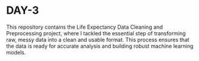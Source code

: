 # DAY-3
This repository contains the Life Expectancy Data Cleaning and Preprocessing project, where I tackled the essential step of transforming raw, messy data into a clean and usable format. This process ensures that the data is ready for accurate analysis and building robust machine learning models.
